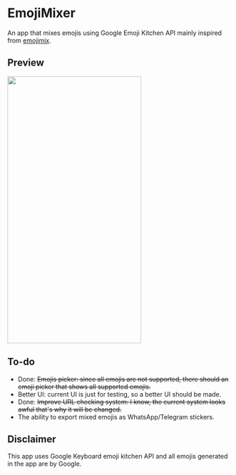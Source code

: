 # EmojiMixer
 An app that mixes emojis using Google Emoji Kitchen API mainly inspired from [emojimix](https://tikolu.net/emojimix/).

## Preview
<img src="/Screenshots/emojismixer_preview.gif" width="300" height="600">

## To-do
 - Done: ~~Emojis picker: since all emojis are not supported, there should an emoji picker that shows all supported emojis.~~
 - Better UI: current UI is just for testing, so a better UI should be made.
 - Done: ~~Improve URL checking system: I know, the current system looks awful that's why it will be changed.~~
 - The ability to export mixed emojis as WhatsApp/Telegram stickers.
## Disclaimer
This app uses Google Keyboard emoji kitchen API and all emojis generated in the app are by Google.
